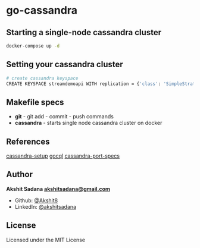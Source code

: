 # go-cassandra

## Starting a single-node cassandra cluster
```bash
docker-compose up -d
```

## Setting your cassandra cluster
```bash
# create cassandra keyspace
CREATE KEYSPACE streamdemoapi WITH replication = {'class': 'SimpleStrategy', 'replication_factor' : 1};
```

## Makefile specs
- **git** - git add - commit - push commands
- **cassandra** - starts single node cassandra cluster on docker


## References
[cassandra-setup](https://hub.docker.com/_/cassandra)
[gocql](https://github.com/gocql/gocql)
[cassandra-port-specs](https://stackoverflow.com/questions/2359159/cassandra-port-usage-how-are-the-ports-used)

## Author
**Akshit Sadana <akshitsadana@gmail.com>**

- Github: [@Akshit8](https://github.com/Akshit8)
- LinkedIn: [@akshitsadana](https://www.linkedin.com/in/akshit-sadana-b051ab121/)

## License
Licensed under the MIT License